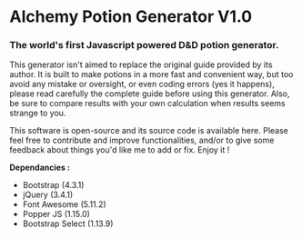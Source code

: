 # Alchemy Potion Generator V1.0
### The world's first Javascript powered D&amp;D potion generator.

This generator isn't aimed to replace the original guide provided by its author. It is built to make potions in a more fast and convenient way, but too avoid any mistake or oversight, or even coding errors (yes it happens), please read carefully the complete guide before using this generator.
Also, be sure to compare results with your own calculation when results seems strange to you.

This software is open-source and its source code is available here.
Please feel free to contribute and improve functionalities, and/or to give some feedback about things you'd like me to add or fix. Enjoy it !

**Dependancies :**

- Bootstrap (4.3.1)
- jQuery (3.4.1)
- Font Awesome (5.11.2)
- Popper JS (1.15.0)
- Bootstrap Select (1.13.9)
